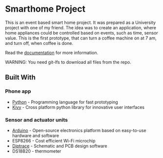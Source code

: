 # Smarthome Project
This is an event based smart home project. It was prepared as a University project with one of my friend. The idea was to create an application, where home appliances could be controlled based on events, such as time, sensor value. This is the first prototype, that can turn a coffee machine on at 7 am, and turn off, when coffee is done.

Read the [documentation](docs/documentation.pdf) for more information.

WARNING: You need git-lfs to download all files from the repo.

## Built With
### Phone app
* [Python](https://www.python.org/) - Programming language for fast prototyping
* [Kivy](https://kivy.org/#home) - Cross platform python library for innovative user interfaces

### Sensor and actuator units
* [Arduino](https://www.arduino.cc/) - Open-source electronics platform based on easy-to-use hardware and software
* ESP8266 - Cost efficient Wi-Fi microchip
* [Diptrace](https://diptrace.com/) - Schematic and PCB design software
* DS18B20 - thermometer